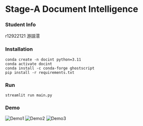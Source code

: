# Stage-A Document Intelligence

### Student Info
r12922121
游諠澐

### Installation
```
conda create -n docint python=3.11
conda activate docint
conda install -c conda-forge ghostscript
pip install -r requirements.txt
```

### Run
```
streamlit run main.py
```

### Demo
<!-- 放入圖片demo.jpg -->
![Demo1](Big_data_system/HW3a/images/demo.jpg)
![Demo2](Big_data_system/HW3a/images/demo2.jpg)
![Demo3](Big_data_system/HW3a/images/demo3.jpg)